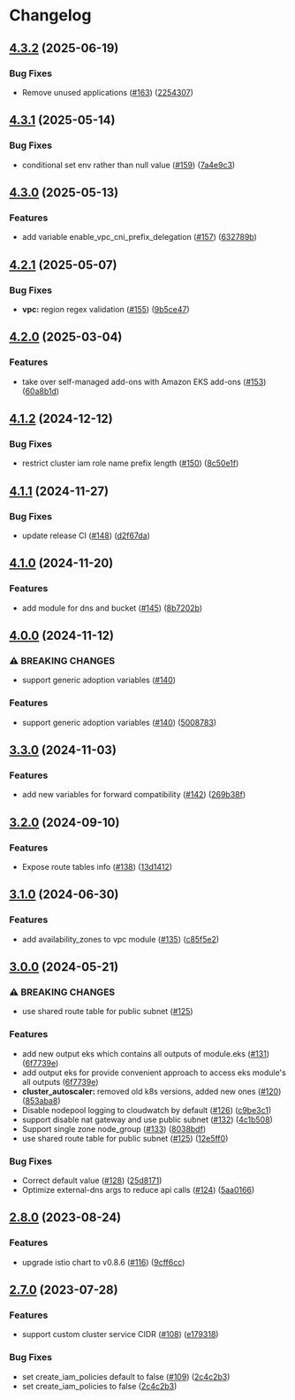 # Changelog

## [4.3.2](https://github.com/streamnative/terraform-aws-cloud/compare/v4.3.1...v4.3.2) (2025-06-19)


### Bug Fixes

* Remove unused applications ([#163](https://github.com/streamnative/terraform-aws-cloud/issues/163)) ([2254307](https://github.com/streamnative/terraform-aws-cloud/commit/2254307595ca1d514073aa6f89e105df6a00603a))

## [4.3.1](https://github.com/streamnative/terraform-aws-cloud/compare/v4.3.0...v4.3.1) (2025-05-14)


### Bug Fixes

* conditional set env rather than null value ([#159](https://github.com/streamnative/terraform-aws-cloud/issues/159)) ([7a4e9c3](https://github.com/streamnative/terraform-aws-cloud/commit/7a4e9c326a266289b30f2fbfd4005cb938fd84a5))

## [4.3.0](https://github.com/streamnative/terraform-aws-cloud/compare/v4.2.1...v4.3.0) (2025-05-13)


### Features

* add variable enable_vpc_cni_prefix_delegation ([#157](https://github.com/streamnative/terraform-aws-cloud/issues/157)) ([632789b](https://github.com/streamnative/terraform-aws-cloud/commit/632789bf9edd7a584d08c748e268463b78baa902))

## [4.2.1](https://github.com/streamnative/terraform-aws-cloud/compare/v4.2.0...v4.2.1) (2025-05-07)


### Bug Fixes

* **vpc:** region regex validation ([#155](https://github.com/streamnative/terraform-aws-cloud/issues/155)) ([9b5ce47](https://github.com/streamnative/terraform-aws-cloud/commit/9b5ce47e533642fa282554910384fab7af2665de))

## [4.2.0](https://github.com/streamnative/terraform-aws-cloud/compare/v4.1.2...v4.2.0) (2025-03-04)


### Features

* take over self-managed add-ons with Amazon EKS add-ons ([#153](https://github.com/streamnative/terraform-aws-cloud/issues/153)) ([60a8b1d](https://github.com/streamnative/terraform-aws-cloud/commit/60a8b1d0a83d03addb664477a6b32c353187d3c9))

## [4.1.2](https://github.com/streamnative/terraform-aws-cloud/compare/v4.1.1...v4.1.2) (2024-12-12)


### Bug Fixes

* restrict cluster iam role name prefix length ([#150](https://github.com/streamnative/terraform-aws-cloud/issues/150)) ([8c50e1f](https://github.com/streamnative/terraform-aws-cloud/commit/8c50e1fb9f4e971c924549db4226e1c106e81c27))

## [4.1.1](https://github.com/streamnative/terraform-aws-cloud/compare/v4.1.0...v4.1.1) (2024-11-27)


### Bug Fixes

* update release CI ([#148](https://github.com/streamnative/terraform-aws-cloud/issues/148)) ([d2f67da](https://github.com/streamnative/terraform-aws-cloud/commit/d2f67da974035398a8cc6a00ad2c3e4f552cbad9))

## [4.1.0](https://github.com/streamnative/terraform-aws-cloud/compare/v4.0.0...v4.1.0) (2024-11-20)


### Features

* add module for dns and bucket ([#145](https://github.com/streamnative/terraform-aws-cloud/issues/145)) ([8b7202b](https://github.com/streamnative/terraform-aws-cloud/commit/8b7202b17bb7abe4e0f84e7785efbe1fa4c42635))

## [4.0.0](https://github.com/streamnative/terraform-aws-cloud/compare/v3.3.0...v4.0.0) (2024-11-12)


### ⚠ BREAKING CHANGES

* support generic adoption variables ([#140](https://github.com/streamnative/terraform-aws-cloud/issues/140))

### Features

* support generic adoption variables ([#140](https://github.com/streamnative/terraform-aws-cloud/issues/140)) ([5008783](https://github.com/streamnative/terraform-aws-cloud/commit/5008783e9a3d856d9e16309c73aa5930479389f0))

## [3.3.0](https://github.com/streamnative/terraform-aws-cloud/compare/v3.2.0...v3.3.0) (2024-11-03)


### Features

* add new variables for forward compatibility ([#142](https://github.com/streamnative/terraform-aws-cloud/issues/142)) ([269b38f](https://github.com/streamnative/terraform-aws-cloud/commit/269b38fbc31e9464921ddf046629fb4ccaee7c4c))

## [3.2.0](https://github.com/streamnative/terraform-aws-cloud/compare/v3.1.0...v3.2.0) (2024-09-10)


### Features

* Expose route tables info ([#138](https://github.com/streamnative/terraform-aws-cloud/issues/138)) ([13d1412](https://github.com/streamnative/terraform-aws-cloud/commit/13d141209539f4ef25eae9f87284eba0c0397170))

## [3.1.0](https://github.com/streamnative/terraform-aws-cloud/compare/v3.0.0...v3.1.0) (2024-06-30)


### Features

* add availability_zones to vpc module ([#135](https://github.com/streamnative/terraform-aws-cloud/issues/135)) ([c85f5e2](https://github.com/streamnative/terraform-aws-cloud/commit/c85f5e2b737d12543262b6502ac01576879d6113))

## [3.0.0](https://github.com/streamnative/terraform-aws-cloud/compare/v2.8.0...v3.0.0) (2024-05-21)


### ⚠ BREAKING CHANGES

* use shared route table for public subnet ([#125](https://github.com/streamnative/terraform-aws-cloud/issues/125))

### Features

* add new output eks which contains all outputs of module.eks ([#131](https://github.com/streamnative/terraform-aws-cloud/issues/131)) ([6f7739e](https://github.com/streamnative/terraform-aws-cloud/commit/6f7739eb8d41f6dfb971cc2eee6f7c9713977432))
* add output eks for provide convenient approach to access eks module's all outputs ([6f7739e](https://github.com/streamnative/terraform-aws-cloud/commit/6f7739eb8d41f6dfb971cc2eee6f7c9713977432))
* **cluster_autoscaler:** removed old k8s versions, added new ones ([#120](https://github.com/streamnative/terraform-aws-cloud/issues/120)) ([853aba8](https://github.com/streamnative/terraform-aws-cloud/commit/853aba86bd144b3462947f02ce83513569cd67af))
* Disable nodepool logging to cloudwatch by default ([#126](https://github.com/streamnative/terraform-aws-cloud/issues/126)) ([c9be3c1](https://github.com/streamnative/terraform-aws-cloud/commit/c9be3c188be0ab67927c799b52c1d88e6f3bb1e6))
* support disable nat gateway and use public subnet ([#132](https://github.com/streamnative/terraform-aws-cloud/issues/132)) ([4c1b508](https://github.com/streamnative/terraform-aws-cloud/commit/4c1b508055a51ab9a8df3efd92785a6ac9c95736))
* Support single zone node_group ([#133](https://github.com/streamnative/terraform-aws-cloud/issues/133)) ([8038bdf](https://github.com/streamnative/terraform-aws-cloud/commit/8038bdf08874221ac2778253148a97bd0c04aa8c))
* use shared route table for public subnet ([#125](https://github.com/streamnative/terraform-aws-cloud/issues/125)) ([12e5ff0](https://github.com/streamnative/terraform-aws-cloud/commit/12e5ff074f4dfb03d8804ccfdc6adbaa55198400))


### Bug Fixes

* Correct default value ([#128](https://github.com/streamnative/terraform-aws-cloud/issues/128)) ([25d8171](https://github.com/streamnative/terraform-aws-cloud/commit/25d8171ff57a4bb83d697c718289b12cb3030b6a))
* Optimize external-dns args to reduce api calls ([#124](https://github.com/streamnative/terraform-aws-cloud/issues/124)) ([5aa0166](https://github.com/streamnative/terraform-aws-cloud/commit/5aa01668a2735698d7ede1e31354e11529fe0710))

## [2.8.0](https://github.com/streamnative/terraform-aws-cloud/compare/v2.7.0...v2.8.0) (2023-08-24)


### Features

* upgrade istio chart to v0.8.6 ([#116](https://github.com/streamnative/terraform-aws-cloud/issues/116)) ([9cff6cc](https://github.com/streamnative/terraform-aws-cloud/commit/9cff6ccc5e5af0d9bb4814eb9fbe2d1e7bf02ece))

## [2.7.0](https://github.com/streamnative/terraform-aws-cloud/compare/v2.6.0...v2.7.0) (2023-07-28)


### Features

* support custom cluster service CIDR ([#108](https://github.com/streamnative/terraform-aws-cloud/issues/108)) ([e179318](https://github.com/streamnative/terraform-aws-cloud/commit/e17931884a4b1d6795621f8b9a61d3b4e79bef2f))


### Bug Fixes

* set create_iam_policies default to false ([#109](https://github.com/streamnative/terraform-aws-cloud/issues/109)) ([2c4c2b3](https://github.com/streamnative/terraform-aws-cloud/commit/2c4c2b3842b16e884f1bb41b8b66aec0addc6812))
* set create_iam_policies to false ([2c4c2b3](https://github.com/streamnative/terraform-aws-cloud/commit/2c4c2b3842b16e884f1bb41b8b66aec0addc6812))
